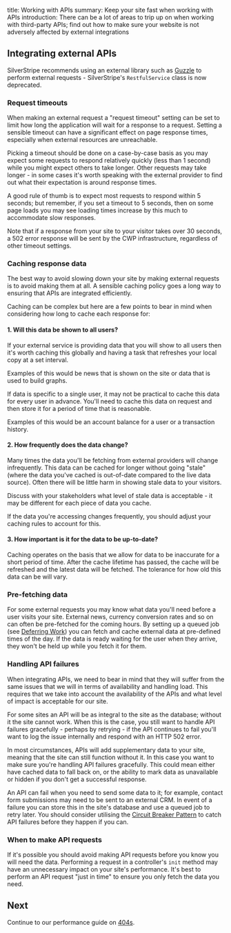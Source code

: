 title: Working with APIs
summary: Keep your site fast when working with APIs
introduction: There can be a lot of areas to trip up on when working with third-party APIs; find out how to make sure 
your website is not adversely affected by external integrations

## Integrating external APIs

SilverStripe recommends using an external library such as [Guzzle](https://github.com/guzzle/guzzle) to perform external
requests - SilverStripe's `RestfulService` class is now deprecated.

### Request timeouts

When making an external request a "request timeout" setting can be set to limit how long the application will wait 
for a response to a request. Setting a sensible timeout can have a significant effect on page response times, 
especially when external resources are unreachable.

Picking a timeout should be done on a case-by-case basis as you may expect some requests to respond relatively quickly 
(less than 1 second) while you might expect others to take longer. Other requests may take longer - in some cases it's 
worth speaking with the external provider to find out what their expectation is around response times.

A good rule of thumb is to expect most requests to respond within 5 seconds; but remember, if you set a timeout to 5 
seconds, then on some page loads you may see loading times increase by this much to accommodate slow responses. 

<div class="notice">
Note that if a response from your site to your visitor takes over 30 seconds, a 502 error response will be sent by the
CWP infrastructure, regardless of other timeout settings.
</div>

### Caching response data

The best way to avoid slowing down your site by making external requests is to avoid making them at all. A sensible 
caching policy goes a long way to ensuring that APIs are integrated efficiently. 

Caching can be complex but here are a few points to bear in mind when considering how long to cache each response for:

#### 1. Will this data be shown to all users?

If your external service is providing data that you will show to all users then it's worth caching this globally and 
having a task that refreshes your local copy at a set interval.

Examples of this would be news that is shown on the site or data that is used to build graphs.

If data is specific to a single user, it may not be practical to cache this data for every user in advance. You'll 
need to cache this data on request and then store it for a period of time that is reasonable.
 
Examples of this would be an account balance for a user or a transaction history.

#### 2. How frequently does the data change?

Many times the data you'll be fetching from external providers will change infrequently. This data can be cached for 
longer without going "stale" (where the data you've cached is out-of-date compared to the live data source). Often there
will be little harm in showing stale data to your visitors.

<div class="notice">
Discuss with your stakeholders what level of stale data is acceptable - it may be different for each piece of data 
you cache.
</div>

If the data you're accessing changes frequently, you should adjust your caching rules to account for this.

#### 3. How important is it for the data to be up-to-date?

Caching operates on the basis that we allow for data to be inaccurate for a short period of time. After the cache 
lifetime has passed, the cache will be refreshed and the latest data will be fetched. The tolerance for how old this 
data can be will vary.

### Pre-fetching data

For some external requests you may know what data you'll need before a user visits your site. External news, currency
conversion rates and so on can often be pre-fetched for the coming hours. By setting up a queued job (see 
[Deferring Work](https://www.cwp.govt.nz/developer-docs/en/performance_guide/deferring_work/)) you can fetch and cache 
external data at pre-defined times of the day. If the data is ready waiting for the user when they arrive, they won't be
held up while you fetch it for them.

### Handling API failures

When integrating APIs, we need to bear in mind that they will suffer from the same issues that we will in terms of 
availability and handling load. This requires that we take into account the availability of the APIs and what level of 
impact is acceptable for our site.

For some sites an API will be as integral to the site as the database; without it the site cannot work. When this is 
the case, you still want to handle API failures gracefully - perhaps by retrying - if the API continues to fail 
you'll want to log the issue internally and respond with an HTTP 502 error.

In most circumstances, APIs will add supplementary data to your site, meaning that the site can still function without 
it. In this case you want to make sure you're handling API failures gracefully. This could mean either have cached data 
to fall back on, or the ability to mark data as unavailable or hidden if you don't get a successful response.

An API can fail when you need to send some data to it; for example, contact form submissions may need to be sent to an
external CRM. In event of a failure you can store this in the site's database and use a queued job to retry later. You
should consider utilising the [Circuit Breaker Pattern](https://martinfowler.com/bliki/CircuitBreaker.html) to catch 
API failures before they happen if you can.
 
### When to make API requests

If it's possible you should avoid making API requests before you know you will need the data. Performing a request in
a controller's `init` method may have an unnecessary impact on your site's performance. It's best to perform an API 
request "just in time" to ensure you only fetch the data you need.

## Next

Continue to our performance guide on [404s](404s).
